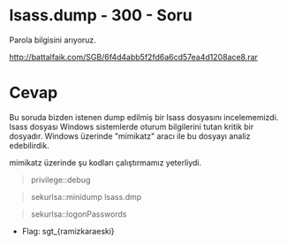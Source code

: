 # lsass.dump - 300 - Soru
Parola bilgisini arıyoruz.

http://battalfaik.com/SGB/6f4d4abb5f2fd6a6cd57ea4d1208ace8.rar

# Cevap
Bu soruda bizden istenen dump edilmiş bir lsass dosyasını incelememizdi. lsass dosyası Windows sistemlerde oturum bilgilerini tutan kritik bir dosyadır.
Windows üzerinde "mimikatz" aracı ile bu dosyayı analiz edebilirdik.

mimikatz üzerinde şu kodları çalıştırmamız yeterliydi.

>privilege::debug

>sekurlsa::minidump lsass.dmp

>sekurlsa::logonPasswords

* Flag: sgt_{ramizkaraeski}
